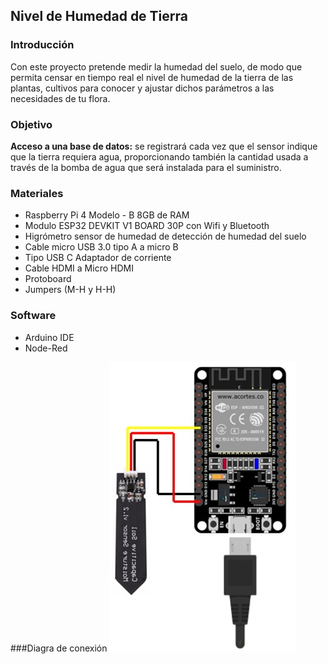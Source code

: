 ## Nivel de Humedad de Tierra 

### Introducción
Con este proyecto pretende medir la humedad del suelo, de modo que permita censar en tiempo real el nivel de humedad de la tierra de las plantas, cultivos para conocer y ajustar dichos parámetros a las necesidades de tu flora.

### Objetivo
**Acceso a una base de datos:** se registrará cada vez que el sensor indique que la tierra requiera agua, proporcionando también la cantidad usada a través de la bomba de agua que será instalada para el suministro.

### Materiales
- Raspberry Pi 4 Modelo - B 8GB de RAM
- Modulo ESP32 DEVKIT V1 BOARD 30P con Wifi y Bluetooth
- Higrómetro sensor de humedad de detección de humedad del suelo
- Cable micro USB 3.0 tipo A a micro B
- Tipo USB C Adaptador de corriente
- Cable HDMI a Micro HDMI
- Protoboard
- Jumpers (M-H y H-H)

### Software
- Arduino IDE
- Node-Red

###Diagra de conexión
![](https://github.com/Miguelcelaya97/Sistema_de_riego_inteligente_para_los_campos_de_cultivo/blob/main/imagenes/NivelDeAgua.png)
